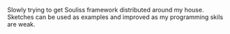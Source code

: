 Slowly trying to get Souliss framework distributed around my house. 
Sketches can be used as examples and improved as my programming skils are weak.
